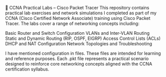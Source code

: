 📘 CCNA Practical Labs – Cisco Packet Tracer
This repository contains practical lab exercises and network simulations I completed as part of my CCNA (Cisco Certified Network Associate) training using Cisco Packet Tracer. The labs cover a range of networking concepts including:

  Basic Router and Switch Configuration
  VLANs and Inter-VLAN Routing
  Static and Dynamic Routing (RIP, OSPF, EIGRP)
  Access Control Lists (ACLs)
  DHCP and NAT Configuration
  Network Topologies and Troubleshooting

I have mentioned configuration in files.
These files are intended for learning and reference purposes. Each .pkt file represents a practical scenario designed to reinforce core networking concepts aligned with the CCNA certification syllabus.
